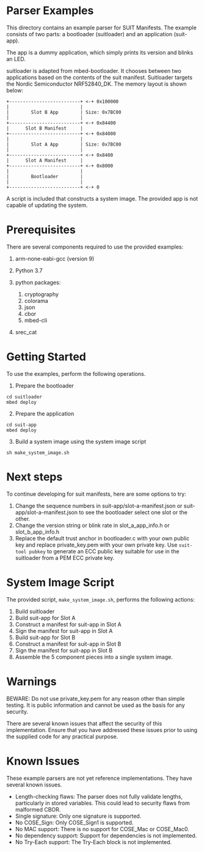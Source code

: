 # Parser Examples
This directory contains an example parser for SUIT Manifests. The example consists of two parts: a bootloader (suitloader) and an application (suit-app).

The app is a dummy application, which simply prints its version and blinks an LED.

suitloader is adapted from mbed-bootloader. It chooses between two applications based on the contents of the suit manifest. Suitloader targets the Nordic Semiconductor NRF52840_DK. The memory layout is shown below:

```
+--------------------------+ <-+ 0x100000
|                          |
|        Slot B App        | Size: 0x7BC00
|                          |
+--------------------------+ <-+ 0x84400
|      Slot B Manifest     |
+--------------------------+ <-+ 0x84000
|                          |
|        Slot A App        | Size: 0x7BC00
|                          |
+--------------------------+ <-+ 0x8400
|      Slot A Manifest     |
+--------------------------+ <-+ 0x8000
|                          |
|        Bootloader        |
|                          |
+--------------------------+ <-+ 0

```

A script is included that constructs a system image. The provided app is not capable of updating the system.

# Prerequisites

There are several components required to use the provided examples:

1. arm-none-eabi-gcc (version 9)
2. Python 3.7
3. python packages:

    1. cryptography
    2. colorama
    3. json
    4. cbor
    5. mbed-cli

4. srec_cat

# Getting Started

To use the examples, perform the following operations.

1. Prepare the bootloader

```
cd suitloader
mbed deploy
```

2. Prepare the application

```
cd suit-app
mbed deploy
```

3. Build a system image using the system image script

```
sh make_system_image.sh
```

# Next steps

To continue developing for suit manifests, here are some options to try:

1. Change the sequence numbers in suit-app/slot-a-manifest.json or suit-app/slot-a-manifest.json to see the bootloader select one slot or the other.
2. Change the version string or blink rate in slot_a_app_info.h or slot_b_app_info.h
3. Replace the default trust anchor in bootloader.c with your own public key and replace private_key.pem with your own private key. Use `suit-tool pubkey` to generate an ECC public key suitable for use in the suitloader from a PEM ECC private key.



# System Image Script

The provided script, `make_system_image.sh`, performs the following actions:

1. Build suitloader
2. Build suit-app for Slot A
3. Construct a manifest for suit-app in Slot A
4. Sign the manifest for suit-app in Slot A
5. Build suit-app for Slot B
6. Construct a manifest for suit-app in Slot B
7. Sign the manifest for suit-app in Slot B
8. Assemble the 5 component pieces into a single system image.

# Warnings

BEWARE: Do not use private_key.pem for any reason other than simple testing. It is public information and cannot be used as the basis for any security.

There are several known issues that affect the security of this implementation. Ensure that you have addressed these issues prior to using the supplied code for any practical purpose.

# Known Issues

These example parsers are not yet reference implementations. They have several known issues.

* Length-checking flaws: The parser does not fully validate lengths, particularly in stored variables. This could lead to security flaws from malformed CBOR.
* Single signature: Only one signature is supported.
* No COSE_Sign: Only COSE_Sign1 is supported.
* No MAC support: There is no support for COSE_Mac or COSE_Mac0.
* No dependency support: Support for dependencies is not implemented.
* No Try-Each support: The Try-Each block is not implemented.
